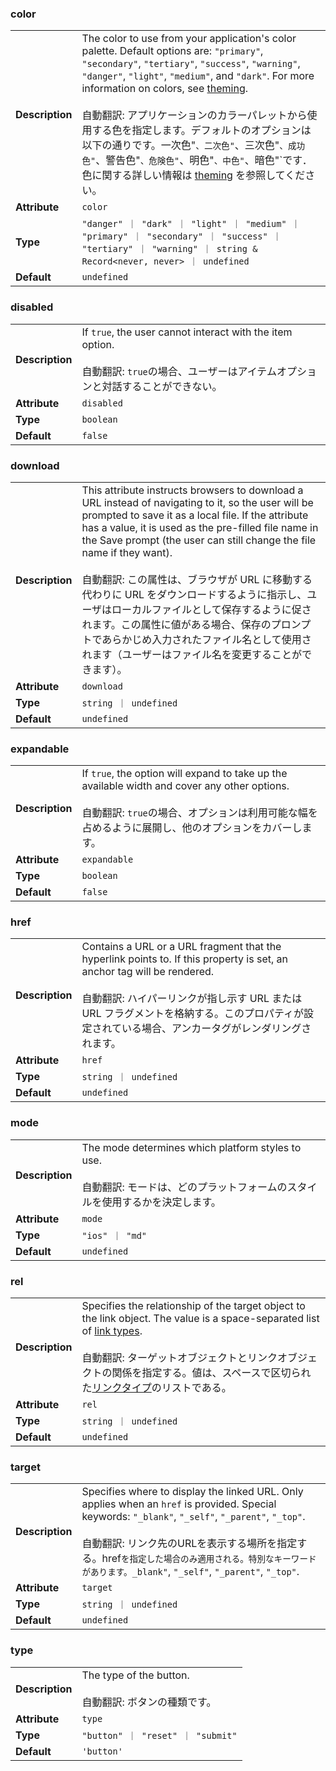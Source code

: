 

### color 

| | |
| --- | --- |
| **Description** | The color to use from your application's color palette. Default options are: `"primary"`, `"secondary"`, `"tertiary"`, `"success"`, `"warning"`, `"danger"`, `"light"`, `"medium"`, and `"dark"`. For more information on colors, see [theming](/docs/theming/basics).<br /><br />自動翻訳: アプリケーションのカラーパレットから使用する色を指定します。デフォルトのオプションは以下の通りです。一次色"`、二次色"`、三次色"`、成功色"`、警告色"`、危険色"`、明色"`、中色"`、暗色"`です．色に関する詳しい情報は [theming](/docs/theming/basics) を参照してください。 |
| **Attribute** | `color` |
| **Type** | `"danger" ｜ "dark" ｜ "light" ｜ "medium" ｜ "primary" ｜ "secondary" ｜ "success" ｜ "tertiary" ｜ "warning" ｜ string & Record<never, never> ｜ undefined` |
| **Default** | `undefined` |



### disabled 

| | |
| --- | --- |
| **Description** | If `true`, the user cannot interact with the item option.<br /><br />自動翻訳: `true`の場合、ユーザーはアイテムオプションと対話することができない。 |
| **Attribute** | `disabled` |
| **Type** | `boolean` |
| **Default** | `false` |



### download 

| | |
| --- | --- |
| **Description** | This attribute instructs browsers to download a URL instead of navigating to it, so the user will be prompted to save it as a local file. If the attribute has a value, it is used as the pre-filled file name in the Save prompt (the user can still change the file name if they want).<br /><br />自動翻訳: この属性は、ブラウザが URL に移動する代わりに URL をダウンロードするように指示し、ユーザはローカルファイルとして保存するように促されます。この属性に値がある場合、保存のプロンプトであらかじめ入力されたファイル名として使用されます（ユーザーはファイル名を変更することができます）。 |
| **Attribute** | `download` |
| **Type** | `string ｜ undefined` |
| **Default** | `undefined` |



### expandable 

| | |
| --- | --- |
| **Description** | If `true`, the option will expand to take up the available width and cover any other options.<br /><br />自動翻訳: `true`の場合、オプションは利用可能な幅を占めるように展開し、他のオプションをカバーします。 |
| **Attribute** | `expandable` |
| **Type** | `boolean` |
| **Default** | `false` |



### href 

| | |
| --- | --- |
| **Description** | Contains a URL or a URL fragment that the hyperlink points to. If this property is set, an anchor tag will be rendered.<br /><br />自動翻訳: ハイパーリンクが指し示す URL または URL フラグメントを格納する。このプロパティが設定されている場合、アンカータグがレンダリングされます。 |
| **Attribute** | `href` |
| **Type** | `string ｜ undefined` |
| **Default** | `undefined` |



### mode 

| | |
| --- | --- |
| **Description** | The mode determines which platform styles to use.<br /><br />自動翻訳: モードは、どのプラットフォームのスタイルを使用するかを決定します。 |
| **Attribute** | `mode` |
| **Type** | `"ios" ｜ "md"` |
| **Default** | `undefined` |



### rel 

| | |
| --- | --- |
| **Description** | Specifies the relationship of the target object to the link object. The value is a space-separated list of [link types](https://developer.mozilla.org/en-US/docs/Web/HTML/Link_types).<br /><br />自動翻訳: ターゲットオブジェクトとリンクオブジェクトの関係を指定する。値は、スペースで区切られた[リンクタイプ](https://developer.mozilla.org/en-US/docs/Web/HTML/Link_types)のリストである。 |
| **Attribute** | `rel` |
| **Type** | `string ｜ undefined` |
| **Default** | `undefined` |



### target 

| | |
| --- | --- |
| **Description** | Specifies where to display the linked URL. Only applies when an `href` is provided. Special keywords: `"_blank"`, `"_self"`, `"_parent"`, `"_top"`.<br /><br />自動翻訳: リンク先のURLを表示する場所を指定する。href`を指定した場合のみ適用される。特別なキーワードがあります。_blank"`, `"_self"`, `"_parent"`, `"_top"`. |
| **Attribute** | `target` |
| **Type** | `string ｜ undefined` |
| **Default** | `undefined` |



### type 

| | |
| --- | --- |
| **Description** | The type of the button.<br /><br />自動翻訳: ボタンの種類です。 |
| **Attribute** | `type` |
| **Type** | `"button" ｜ "reset" ｜ "submit"` |
| **Default** | `'button'` |

